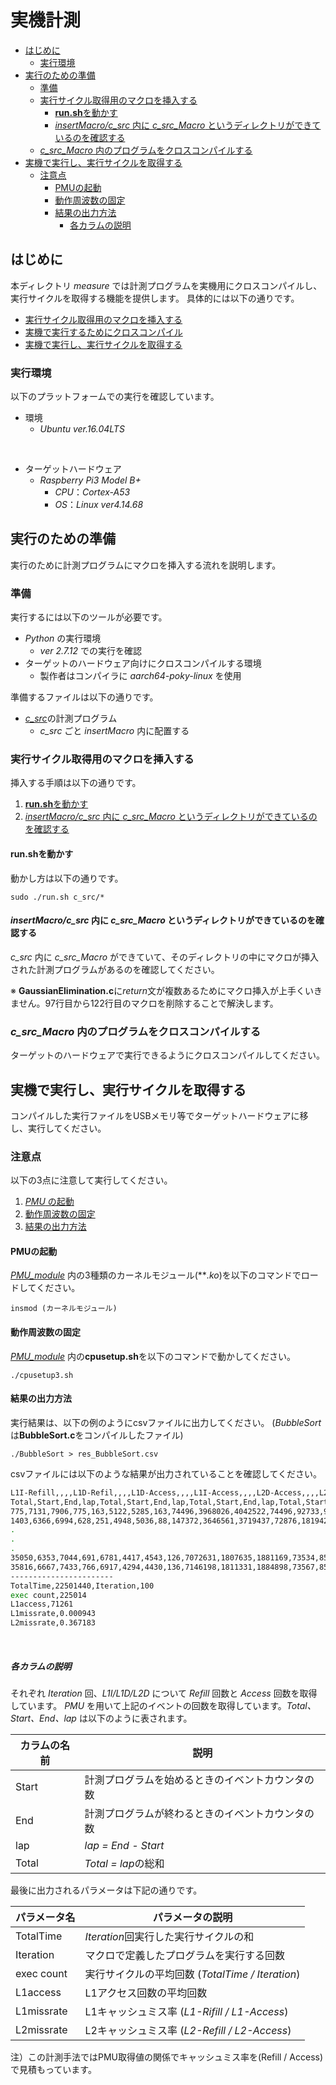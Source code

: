 # 実機計測

  - [はじめに](#はじめに)
    - [実行環境](#実行環境)
  - [実行のための準備](#実行のための準備)
    - [準備](#準備)
    - [実行サイクル取得用のマクロを挿入する](#実行サイクル取得用のマクロを挿入する)
      - [**run.sh**を動かす](#runshを動かす)
      - [*insertMacro/c_src* 内に *c_src_Macro* というディレクトリができているのを確認する](#insertmacro_c_src-内にc_src_macroというディレクトリができているのを確認する)
    - [*c_src_Macro* 内のプログラムをクロスコンパイルする](#csrcmacro-内のプログラムをクロスコンパイルする)
  - [実機で実行し、実行サイクルを取得する](#実機で実行し実行サイクルを取得する)
    - [注意点](#注意点)
      - [PMUの起動](#pmuの起動)
      - [動作周波数の固定](#動作周波数の固定)
      - [結果の出力方法](#結果の出力方法)
        - [各カラムの説明](#各カラムの説明)

## はじめに

本ディレクトリ *measure* では計測プログラムを実機用にクロスコンパイルし、実行サイクルを取得する機能を提供します。
具体的には以下の通りです。

+ [実行サイクル取得用のマクロを挿入する](#実行サイクル取得用のマクロを挿入する)
+ [実機で実行するためにクロスコンパイル](#csrcmacro-内のプログラムをクロスコンパイルする)
+ [実機で実行し、実行サイクルを取得する](#実機で実行し実行サイクルを取得する)

### 実行環境

以下のプラットフォームでの実行を確認しています。

+ 環境
  + *Ubuntu ver.16.04LTS*
<br>

+ ターゲットハードウェア
  + *Raspberry Pi3 Model B+*
    + *CPU*：*Cortex-A53*
    + *OS*：*Linux ver4.14.68*

## 実行のための準備

実行のために計測プログラムにマクロを挿入する流れを説明します。

### 準備

実行するには以下のツールが必要です。

+ *Python* の実行環境
  + *ver 2.7.12* での実行を確認
+ ターゲットのハードウェア向けにクロスコンパイルする環境
  + 製作者はコンパイラに *aarch64-poky-linux* を使用


準備するファイルは以下の通りです。

+ [*c_src*](../c_src/)の計測プログラム
    + *c_src* ごと *insertMacro* 内に配置する

### 実行サイクル取得用のマクロを挿入する

挿入する手順は以下の通りです。

  1. [**run.sh**を動かす](#runshを動かす)
  2. [*insertMacro/c_src* 内に *c_src_Macro* というディレクトリができているのを確認する](#insertmacrocsrc-内に-csrcmacro-というディレクトリができているのを確認する)

#### **run.sh**を動かす

動かし方は以下の通りです。

`sudo ./run.sh c_src/*`

#### *insertMacro/c_src* 内に *c_src_Macro* というディレクトリができているのを確認する

*c_src* 内に *c_src_Macro* ができていて、そのディレクトリの中にマクロが挿入された計測プログラムがあるのを確認してください。

※ **GaussianElimination.c**に*return*文が複数あるためにマクロ挿入が上手くいきません。97行目から122行目のマクロを削除することで解決します。

### *c_src_Macro* 内のプログラムをクロスコンパイルする

ターゲットのハードウェアで実行できるようにクロスコンパイルしてください。

## 実機で実行し、実行サイクルを取得する

コンパイルした実行ファイルをUSBメモリ等でターゲットハードウェアに移し、実行してください。

### 注意点
以下の3点に注意して実行してください。

1. [*PMU* の起動](#pmuの起動)
2. [動作周波数の固定](#動作周波数の固定)
3. [結果の出力方法](#結果の出力方法)

#### PMUの起動

[*PMU_module*](PMU_module) 内の3種類のカーネルモジュール(***.ko*)を以下のコマンドでロードしてください。

`insmod (カーネルモジュール)`

#### 動作周波数の固定

[*PMU_module*](PMU_module) 内の**cpusetup.sh**を以下のコマンドで動かしてください。

`./cpusetup3.sh`

#### 結果の出力方法

実行結果は、以下の例のようにcsvファイルに出力してください。
(*BubbleSort* は**BubbleSort.c**をコンパイルしたファイル)

`./BubbleSort > res_BubbleSort.csv`

csvファイルには以下のような結果が出力されていることを確認してください。

```bash
L1I-Refill,,,,L1D-Refil,,,,L1D-Access,,,,L1I-Access,,,,L2D-Access,,,,L2D-Refill,,,,
Total,Start,End,lap,Total,Start,End,lap,Total,Start,End,lap,Total,Start,End,lap,Total,Start,End,lap,Total,Start,End,lap,
775,7131,7906,775,163,5122,5285,163,74496,3968026,4042522,74496,92733,9955366,10048099,92733,1101,22235,23336,1101,237,2071,2308,237,
1403,6366,6994,628,251,4948,5036,88,147372,3646561,3719437,72876,181942,9158109,9247318,89209,1910,20774,21583,809,601,1719,2083,364,
.
.
.
35050,6353,7044,691,6781,4417,4543,126,7072631,1807635,1881169,73534,8500710,4620092,4710709,90617,50606,19746,20707,961,18628,1888,2255,367,
35816,6667,7433,766,6917,4294,4430,136,7146198,1811331,1884898,73567,8590754,4627120,4717164,90044,51650,20123,21167,1044,18965,1853,2190,337,
-----------------------
TotalTime,22501440,Iteration,100
exec count,225014
L1access,71261
L1missrate,0.000943
L2missrate,0.367183
```
<br>

##### 各カラムの説明

それぞれ *Iteration* 回、*L1I/L1D/L2D* について *Refill* 回数と *Access* 回数を取得しています。
*PMU* を用いて上記のイベントの回数を取得しています。*Total、Start、End、lap* は以下のように表されます。

|カラムの名前|説明|
|---|---|
|Start|計測プログラムを始めるときのイベントカウンタの数|
|End|計測プログラムが終わるときのイベントカウンタの数|
|lap|*lap = End - Start*|
|Total|*Total = lap*の総和|

最後に出力されるパラメータは下記の通りです。

|パラメータ名|パラメータの説明|
|---|---|
|TotalTime|*Iteration*回実行した実行サイクルの和|
|Iteration|マクロで定義したプログラムを実行する回数|
|exec count|実行サイクルの平均回数 (*TotalTime / Iteration*)|
|L1access|L1アクセス回数の平均回数|
|L1missrate|L1キャッシュミス率 (*L1-Rifill / L1-Access*)|
|L2missrate|L2キャッシュミス率 (*L2-Refill / L2-Access*)|

注）この計測手法ではPMU取得値の関係でキャッシュミス率を(Refill / Access)で見積もっています。